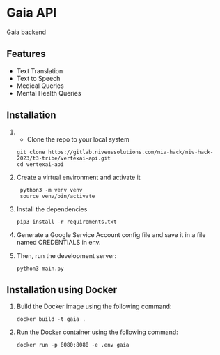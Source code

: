 # Gaia API
Gaia backend

## Features
- Text Translation
- Text to Speech
- Medical Queries
- Mental Health Queries

## Installation

1. - Clone the repo to your local system
   ```git
   git clone https://gitlab.niveussolutions.com/niv-hack/niv-hack-2023/t3-tribe/vertexai-api.git
   cd vertexai-api
   ```

2. Create a virtual environment and activate it
   ```bash:
    python3 -m venv venv
    source venv/bin/activate
    ```
3. Install the dependencies
    ```bash:
    pip3 install -r requirements.txt
    ```

4. Generate a Google Service Account config file and save it in a file named CREDENTIALS in env.

5. Then, run the development server:
    ```bash:
    python3 main.py
    ```

## Installation using Docker
1. Build the Docker image using the following command:
    ```bash:
    docker build -t gaia .
    ```

2. Run the Docker container using the following command:
    ```bash:
    docker run -p 8080:8080 -e .env gaia
    ```

